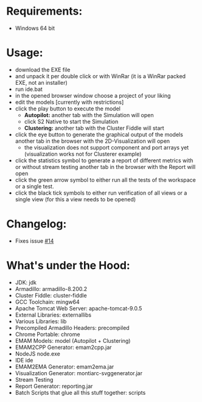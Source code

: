 <!-- (c) https://github.com/MontiCore/monticore -->
<!--<h1>This version is instable yet, see #14</h1> -->

Requirements:
====
* Windows 64 bit

Usage:
====
* download the EXE file
* and unpack it per double click or with WinRar (it is a WinRar packed EXE, not an installer)
* run ide.bat
* in the opened browser window choose a project of your liking
* edit the models [currently with restrictions]
* click the play button to execute the model
  * **Autopilot:** another tab with the Simulation will open
  * click S2 Native to start the Simulation
  * **Clustering:** another tab with the Cluster Fiddle will start
* click the eye button to generate the graphical output of the models another tab in the browser with the 2D-Visualization will open
  * the visualization does not support component and port arrays yet (visualization works not for Clusterer example)
* click the statistics symbol to generate a report of different metrics with or without stream testing another tab in the browser with the Report will open
* click the green arrow symbol to either run all the tests of the workspace or a single test.
* click the black tick symbols to either run verification of all views or a single view (for this a view needs to be opened)


Changelog:
====

* Fixes issue [#14](https://github.com/EmbeddedMontiArc/EmbeddedMontiArcStudio/issues/14) 

What's under the Hood:
====

* JDK: jdk
* Armadillo: armadillo-8.200.2
* Cluster Fiddle: cluster-fiddle
* GCC Toolchain: mingw64
* Apache Tomcat Web Server: apache-tomcat-9.0.5
* External Libraries: externallibs
* Various Libraries: lib
* Precompiled Armadillo Headers: precompiled
* Chrome Portable: chrome
* EMAM Models: model (Autopilot + Clustering)
* EMAM2CPP Generator: emam2cpp.jar
* NodeJS node.exe
* IDE ide
* EMAM2EMA Generator: emam2ema.jar
* Visualization Generator: montiarc-svggenerator.jar
* Stream Testing
* Report Generator: reporting.jar
* Batch Scripts that glue all this stuff together: scripts
